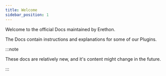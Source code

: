 ```yaml
---
title: Welcome
sidebar_position: 1
---
```


Welcome to the official Docs maintained by Erethon.

The Docs contain instructions and explanations for some of our Plugins.

:::note

These docs are relatively new, and it's content might change in the future.

:::

